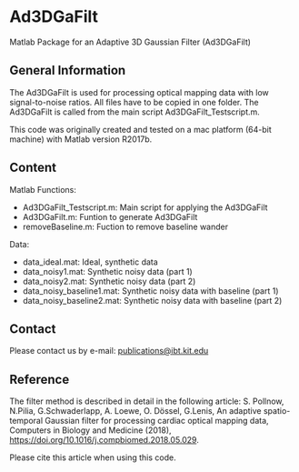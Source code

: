 # Ad3DGaFilt

Matlab Package for an Adaptive 3D Gaussian Filter (Ad3DGaFilt)

## General Information

The Ad3DGaFilt is used for processing optical mapping data with low signal-to-noise ratios. All files have to be copied in one folder. The Ad3DGaFilt is called from the main script Ad3DGaFilt_Testscript.m.

This code was originally created and tested on a mac platform (64-bit machine) with Matlab version R2017b.

## Content

Matlab Functions:
- Ad3DGaFilt_Testscript.m: Main script for applying the Ad3DGaFilt
- Ad3DGaFilt.m: Funtion to generate Ad3DGaFilt
- removeBaseline.m: Fuction to remove baseline wander

Data:
- data_ideal.mat: Ideal, synthetic data
- data_noisy1.mat: Synthetic noisy data (part 1)
- data_noisy2.mat: Synthetic noisy data (part 2)
- data_noisy_baseline1.mat: Synthetic noisy data with baseline (part 1)
- data_noisy_baseline2.mat: Synthetic noisy data with baseline (part 2)
 
## Contact

Please contact us by e-mail: publications@ibt.kit.edu

## Reference

The filter method is described in detail in the following article: 
S. Pollnow, N.Pilia, G.Schwaderlapp, A. Loewe, O. Dössel, G.Lenis, An adaptive spatio-temporal Gaussian filter for processing cardiac optical mapping data, Computers in Biology and Medicine (2018), https://doi.org/10.1016/j.compbiomed.2018.05.029. 

Please cite this article when using this code.


